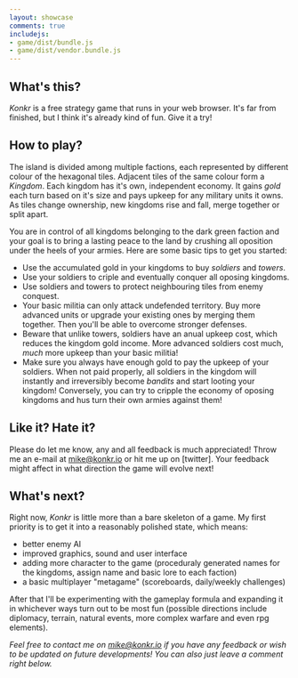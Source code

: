 ```yaml
---
layout: showcase
comments: true
includejs:
- game/dist/bundle.js
- game/dist/vendor.bundle.js
---
```


## What's this?

*Konkr* is a free strategy game that runs in your web browser. It's far from finished, but I think it's already kind of fun. Give it a try!

## How to play?

The island is divided among multiple factions, each represented by different colour of the hexagonal tiles. Adjacent tiles of the same colour form a *Kingdom*. Each kingdom has it's own, independent economy. It gains *gold* each turn based on it's size and pays upkeep for any military units it owns. As tiles change ownership, new kingdoms rise and fall, merge together or split apart.

You are in control of all kingdoms belonging to the dark green faction and your goal is to bring a lasting peace to the land by crushing all oposition under the heels of your armies. Here are some basic tips to get you started:

* Use the accumulated gold in your kingdoms to buy *soldiers* and *towers*.
* Use your soldiers to criple and eventually conquer all oposing kingdoms.
* Use soldiers and towers to protect neighbouring tiles from enemy conquest.
* Your basic militia can only attack undefended territory. Buy more advanced units or upgrade your existing ones by merging them together. Then you'll be able to overcome stronger defenses.   
* Beware that unlike towers, soldiers have an anual upkeep cost, which reduces the kingdom gold income. More advanced soldiers cost much, *much* more upkeep than your basic militia!
* Make sure you always have enough gold to pay the upkeep of your soldiers. When not paid properly, all soldiers in the kingdom will instantly and irreversibly become *bandits* and start looting your kingdom! Conversely, you can try to cripple the economy of oposing kingdoms and hus turn their own armies against them!

## Like it? Hate it?

Please do let me know, any and all feedback is much appreciated! Throw me an e-mail at <a href="mailto:mike@konkr.io">mike@konkr.io</a> or hit me up on [twitter]. Your feedback might affect in what direction the game will evolve next! 

## What's next?

Right now, <i>Konkr</i> is little more than a bare skeleton of a game. My first priority is to get it into a reasonably polished state, which means:

* better enemy AI
* improved graphics, sound and user interface
* adding more character to the game (proceduraly generated names for the kingdoms, assign name and basic lore to each faction)
* a basic multiplayer "metagame" (scoreboards, daily/weekly challenges)

After that I'll be experimenting with the gameplay formula and expanding it in whichever ways turn out to be most fun (possible directions include diplomacy, terrain, natural events, more complex warfare and even rpg elements). 

*Feel free to contact me on <a href="mailto:mike@konkr.io">mike@konkr.io</a> if you have any feedback or wish to be updated on future developments! You can also just leave a comment right below.*